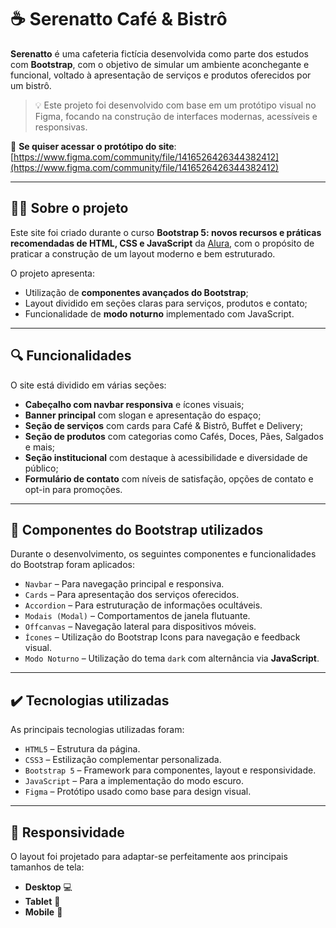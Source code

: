 # ☕ Serenatto Café & Bistrô

**Serenatto** é uma cafeteria fictícia desenvolvida como parte dos estudos com **Bootstrap**, com o objetivo de simular um ambiente aconchegante e funcional, voltado à apresentação de serviços e produtos oferecidos por um bistrô.

> 💡 Este projeto foi desenvolvido com base em um protótipo visual no Figma, focando na construção de interfaces modernas, acessíveis e responsivas.

📌 **Se quiser acessar o protótipo do site**:  
[https://www.figma.com/community/file/1416526426344382412](https://www.figma.com/community/file/1416526426344382412)

---

## 🧑‍💻 Sobre o projeto

Este site foi criado durante o curso **Bootstrap 5: novos recursos e práticas recomendadas de HTML, CSS e JavaScript** da [Alura](https://www.alura.com.br), com o propósito de praticar a construção de um layout moderno e bem estruturado.

O projeto apresenta:

- Utilização de **componentes avançados do Bootstrap**;
- Layout dividido em seções claras para serviços, produtos e contato;
- Funcionalidade de **modo noturno** implementado com JavaScript.

---

## 🔍 Funcionalidades

O site está dividido em várias seções:

- **Cabeçalho com navbar responsiva** e ícones visuais;
- **Banner principal** com slogan e apresentação do espaço;
- **Seção de serviços** com cards para Café & Bistrô, Buffet e Delivery;
- **Seção de produtos** com categorias como Cafés, Doces, Pães, Salgados e mais;
- **Seção institucional** com destaque à acessibilidade e diversidade de público;
- **Formulário de contato** com níveis de satisfação, opções de contato e opt-in para promoções.

---

## 🧩 Componentes do Bootstrap utilizados

Durante o desenvolvimento, os seguintes componentes e funcionalidades do Bootstrap foram aplicados:

- `Navbar` – Para navegação principal e responsiva.
- `Cards` – Para apresentação dos serviços oferecidos.
- `Accordion` – Para estruturação de informações ocultáveis.
- `Modais (Modal)` – Comportamentos de janela flutuante.
- `Offcanvas` – Navegação lateral para dispositivos móveis.
- `Ícones` – Utilização do Bootstrap Icons para navegação e feedback visual.
- `Modo Noturno` – Utilização do tema `dark` com alternância via **JavaScript**.

---


## ✔️ Tecnologias utilizadas

As principais tecnologias utilizadas foram:

- `HTML5` – Estrutura da página.
- `CSS3` – Estilização complementar personalizada.
- `Bootstrap 5` – Framework para componentes, layout e responsividade.
- `JavaScript` – Para a implementação do modo escuro.
- `Figma` – Protótipo usado como base para design visual.

---

## 📱 Responsividade

O layout foi projetado para adaptar-se perfeitamente aos principais tamanhos de tela:

- **Desktop** 💻  
- **Tablet** 📱  
- **Mobile** 📲 